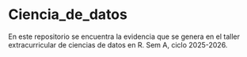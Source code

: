 # Ciencia_de_datos
En este repositorio se encuentra la evidencia que se genera en el taller extracurricular de ciencias de datos en R. Sem A, ciclo 2025-2026.
